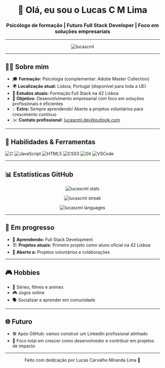 <h1 align="center">👋 Olá, eu sou o Lucas C M Lima</h1>
<h3 align="center">Psicólogo de formação | Futuro Full Stack Developer | Foco em soluções empresariais</h3>

---

<p align="center">
  <img src="https://komarev.com/ghpvc/?username=lucascml&label=Profile%20views&color=0e75b6&style=flat" alt="lucascml" />
</p>

---

## 🧑‍💻 Sobre mim

- 🎓 **Formação:** Psicologia (complementar: Adobe Master Collection)
- 🌍 **Localização atual:** Lisboa, Portugal (disponível para toda a UE)
- 🚀 **Estudos atuais:** Formação Full Stack na 42 Lisboa
- 🎯 **Objetivo:** Desenvolvimento empresarial com foco em soluções profissionais e eficientes
- 💡 **Extra:** Sempre aprendendo! Aberto a projetos voluntários para crescimento contínuo
- ✉️ **Contato profissional:** [lucascml.dev@outlook.com](mailto:lucascml.dev@outlook.com)

---

## 🔧 Habilidades & Ferramentas

![C](https://img.shields.io/badge/C-00599C?style=for-the-badge&logo=c&logoColor=white)
![JavaScript](https://img.shields.io/badge/JavaScript-F7DF1E?style=for-the-badge&logo=javascript&logoColor=black)
![HTML5](https://img.shields.io/badge/HTML5-E34F26?style=for-the-badge&logo=html5&logoColor=white)
![CSS3](https://img.shields.io/badge/CSS3-1572B6?style=for-the-badge&logo=css3&logoColor=white)
![Git](https://img.shields.io/badge/Git-F05032?style=for-the-badge&logo=git&logoColor=white)
![VSCode](https://img.shields.io/badge/VSCode-007ACC?style=for-the-badge&logo=visual-studio-code&logoColor=white)

---

## 📊 Estatísticas GitHub

<p align="center">
  <img src="https://github-readme-stats.vercel.app/api?username=lucascml&show_icons=true&theme=dark&hide_border=true" alt="lucascml stats" />
</p>

<p align="center">
  <img src="https://github-readme-streak-stats.herokuapp.com/?user=lucascml&theme=dark&hide_border=true" alt="lucascml streak" />
</p>

<p align="center">
  <img src="https://github-readme-stats.vercel.app/api/top-langs/?username=lucascml&layout=compact&langs_count=6&theme=dark&hide_border=true&langs=javascript,c" alt="lucascml languages" />
</p>

---

## 🚀 Em progresso

- 📖 **Aprendendo:** Full Stack Development
- 🏗️ **Projetos atuais:** Primeiro projeto como aluno oficial na 42 Lisboa
- 🤝 **Aberto a:** Projetos voluntários e colaborações

---

## 🎮 Hobbies

- 🎥 Séries, filmes e animes
- 🎮 Jogos online
- 🗣️ Socializar e aprender em comunidade

---

## 🌐 Futuro

- 🛠️ Após GitHub: vamos construir um LinkedIn profissional alinhado
- 🎯 Foco total em crescer como desenvolvedor e contribuir em projetos de impacto

---

<p align="center">Feito com dedicação por Lucas Carvalho Miranda Lima 🚀</p>
